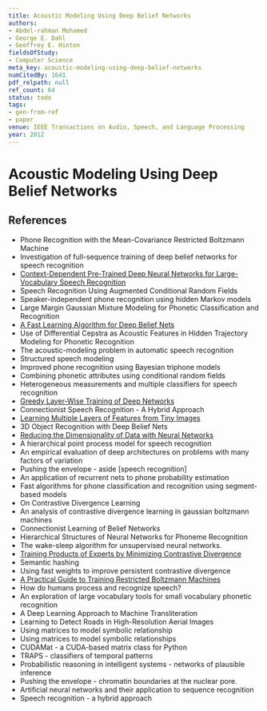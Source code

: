 ```yaml
---
title: Acoustic Modeling Using Deep Belief Networks
authors:
- Abdel-rahman Mohamed
- George E. Dahl
- Geoffrey E. Hinton
fieldsOfStudy:
- Computer Science
meta_key: acoustic-modeling-using-deep-belief-networks
numCitedBy: 1641
pdf_relpath: null
ref_count: 64
status: todo
tags:
- gen-from-ref
- paper
venue: IEEE Transactions on Audio, Speech, and Language Processing
year: 2012
---
```


# Acoustic Modeling Using Deep Belief Networks

## References

- Phone Recognition with the Mean-Covariance Restricted Boltzmann Machine
- Investigation of full-sequence training of deep belief networks for speech recognition
- [Context-Dependent Pre-Trained Deep Neural Networks for Large-Vocabulary Speech Recognition](./context-dependent-pre-trained-deep-neural-networks-for-large-vocabulary-speech-recognition.md)
- Speech Recognition Using Augmented Conditional Random Fields
- Speaker-independent phone recognition using hidden Markov models
- Large Margin Gaussian Mixture Modeling for Phonetic Classification and Recognition
- [A Fast Learning Algorithm for Deep Belief Nets](./a-fast-learning-algorithm-for-deep-belief-nets.md)
- Use of Differential Cepstra as Acoustic Features in Hidden Trajectory Modeling for Phonetic Recognition
- The acoustic-modeling problem in automatic speech recognition
- Structured speech modeling
- Improved phone recognition using Bayesian triphone models
- Combining phonetic attributes using conditional random fields
- Heterogeneous measurements and multiple classifiers for speech recognition
- [Greedy Layer-Wise Training of Deep Networks](./greedy-layer-wise-training-of-deep-networks.md)
- Connectionist Speech Recognition - A Hybrid Approach
- [Learning Multiple Layers of Features from Tiny Images](./learning-multiple-layers-of-features-from-tiny-images.md)
- 3D Object Recognition with Deep Belief Nets
- [Reducing the Dimensionality of Data with Neural Networks](./reducing-the-dimensionality-of-data-with-neural-networks.md)
- A hierarchical point process model for speech recognition
- An empirical evaluation of deep architectures on problems with many factors of variation
- Pushing the envelope - aside [speech recognition]
- An application of recurrent nets to phone probability estimation
- Fast algorithms for phone classification and recognition using segment-based models
- On Contrastive Divergence Learning
- An analysis of contrastive divergence learning in gaussian boltzmann machines
- Connectionist Learning of Belief Networks
- Hierarchical Structures of Neural Networks for Phoneme Recognition
- The wake-sleep algorithm for unsupervised neural networks.
- [Training Products of Experts by Minimizing Contrastive Divergence](./training-products-of-experts-by-minimizing-contrastive-divergence.md)
- Semantic hashing
- Using fast weights to improve persistent contrastive divergence
- [A Practical Guide to Training Restricted Boltzmann Machines](./a-practical-guide-to-training-restricted-boltzmann-machines.md)
- How do humans process and recognize speech?
- An exploration of large vocabulary tools for small vocabulary phonetic recognition
- A Deep Learning Approach to Machine Transliteration
- Learning to Detect Roads in High-Resolution Aerial Images
- Using matrices to model symbolic relationship
- Using matrices to model symbolic relationships
- CUDAMat - a CUDA-based matrix class for Python
- TRAPS - classifiers of temporal patterns
- Probabilistic reasoning in intelligent systems - networks of plausible inference
- Pushing the envelope - chromatin boundaries at the nuclear pore.
- Artificial neural networks and their application to sequence recognition
- Speech recognition - a hybrid approach
